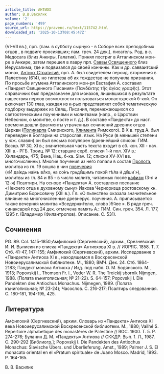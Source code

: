 ```yaml
---
article_title: АНТИОХ
author: В.В.Василик
volume: '2'
page_numbers: '499'
source_url: https://pravenc.ru/text/115742.html
downloaded_at: '2025-10-13T08:45:47Z'
---
```


(VI-VII вв.), прп. (пам. в субботу сырную - в Соборе всех преподобных отцов , в подвиге просиявших; пам. греч. 24 дек.), писатель. Род. в с. Медосага (близ Анкиры, Галатия). Принял постриг в Атталинском мон-ре в Анкире, затем перешел в лавру прп. [Саввы Освященного](<https://pravenc.ru/text/Савва Освященный.html>) близ Иерусалима, где и подвизался до своей кончины. Как и др. савваитский монах, [Антиох Стратигий](<https://pravenc.ru/text/Антиох Стратигий.html>), прп. А. был свидетелем персид. вторжения в Палестину (614), но гипотеза об их тождестве не получила признания. По просьбе игумена Атталинского мон-ря Евстафия А. составил «Пандект Священного Писания» (Πανδέκτης τῆς ἁγίας γραφῆς). Этот справочник был предназначен для монахов, лишившихся в результате нашествия персов возможности пользоваться монастырской б-кой. Он включает 130 глав, каждая из к-рых представляет собой тематическую подборку выдержек из Свящ. Писания, перемежающихся со святоотеческими поучениями и молитвами (напр., о Царствии Небесном, о молитве, о посте и т. д.). В составе «Пандекта» до наст. времени дошли фрагменты утраченных сочинений древних отцов Церкви ([Поликарпа](https://pravenc.ru/text/Поликарп.html) Смирнского, [Климента](https://pravenc.ru/text/Климент.html) Римского). В X в. труд А. был переведен в Болгарии на старослав. язык. На Руси (в меньшей степени у юж. славян) он был весьма популярен (древнейший список: ГИМ. Воскр. № 30, XI в.; значительная часть текста входит в сб. кон. XII - нач. XIII в.- РГБ. Троиц. № 12; старшие серб. списки 1-й пол. XIV в.: Хиландарь, 475; Вена, Нац. б-ка. Slav. 12; списки XV-XVI вв. многочисленны). Многие поучения из него попали в состав [Пролога](https://pravenc.ru/text/Пролог.html), молитва из гл. 19 вошла в чин [повечерия](https://pravenc.ru/text/Повечерие.html) («<span class="cu">И҆</span> <span class="cu">да́ждь</span> <span class="cu">на́мъ</span> <span class="cu">влⷣко,</span> <span class="cu">на</span> <span class="cu">со́нъ</span> <span class="cu">грѧдꙋ́щимъ</span> <span class="cu">поко́й</span> <span class="cu">тѣ́ла</span> <span class="cu">и҆</span> <span class="cu">дꙋши́</span> »), молитвы из гл. 84 и 85 - в число молитв, читаемых после [кафизм](https://pravenc.ru/text/кафизм.html) (3-я и 12-я) Псалтири. На основе «Пандекта» А. составлено послание «Некоего отца к духовному сыну» Иакова Черноризца ростовскому кн. Димитрию Борисовичу (XIII в.). Гл. «О пьянстве» оказала значительное влияние на многочисленные древнерус. поучения. А. приписывается также вечерняя молитва «<span class="cu">Вседержи́телю,</span> <span class="cu">сло́во</span> <span class="cu">)5ч҃ее</span> ». В ряде греч. синаксарей под 24 дек. отмечена память А.: ГИМ. Син. греч. 354. Л. 177, 1295 г. (Владимир (Филантропов). Описание. С. 531).

## Сочинения

PG. 89. Col. 1415-1850;Амфилохий (Сергиевский), архим., Срезневский И. И. Выписки из списка «Пандекта» Антиохова XI в. // ИОРЯС. 1858. Т. 7. Стб. 41-47, 147-155; Амфилохий (Сергиевский), архим. Исследование о «Пандекте» Антиоха XI в., находящемся в Воскресенской Новоиерусалимской библиотеке. М., 1880; ВМЧ. Дек. 24. Стб. 1864-2183; Пандект монаха Антиоха / Изд. под набл. О. М. Бодянского. М., 1913; Popovskij I., Thomson Fr. I., Veder W. R. The Troickij sbornik Nijmgen, 1988. (Полата кънигописьная; № 21-22). S. 64-157; Popovskij I. Die Pandekten des Antiochus Monachus. Nijmegen, 1989. (Полата кънигописьная; № 23-24); Часослов. С. 216-217; Псалтирь следованная. С. 180-181, 194-195, 425.

## Литература

Амфилохий (Сергиевский), архим. Словарь из «Пандекта» Антиоха XI века Новоиерусалимской Воскресенской библиотеки. М., 1880; Vailhé S. Repertoire alphabetique des monastères de Palestine // ROC. 1900. T. 5. P. 274-276; Буланин Д. М. «Пандекты» Антиоха // СККДР. Вып. 1. Л., 1987. C. 290-292 [Библиогр.]; Popovskij I. Die Pandekten des Antiochus Monachus: Slavische Übers. und Überlieferung. Amst., 1989; Palmer J. S. El monacato oriental en el «Pratum spirituale» de Juano Mosco. Madrid, 1993. P. 164-165.

В.   В.   Василик
